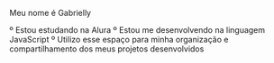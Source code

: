 Meu nome é Gabrielly 

º Estou estudando na Alura
º Estou me desenvolvendo na linguagem JavaScript
º Utilizo esse espaço para minha organização  e compartilhamento dos meus projetos desenvolvidos
